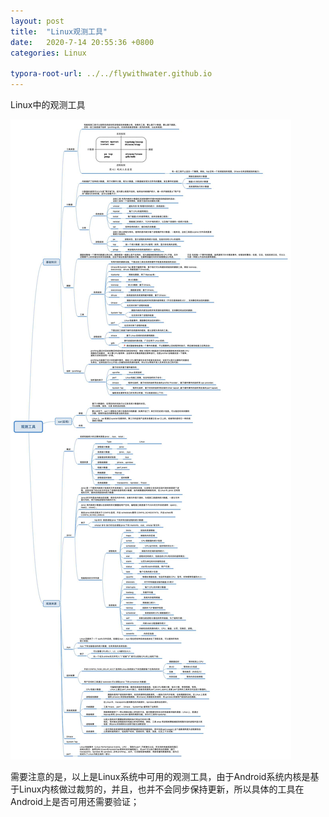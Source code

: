 ```yaml
---
layout: post
title:  "Linux观测工具"
date:   2020-7-14 20:55:36 +0800
categories: Linux

typora-root-url: ../../flywithwater.github.io
---
```


Linux中的观测工具

![file_system](/assets/Linux/观测工具.jpg)



需要注意的是，以上是Linux系统中可用的观测工具，由于Android系统内核是基于Linux内核做过裁剪的，并且，也并不会同步保持更新，所以具体的工具在Android上是否可用还需要验证；



